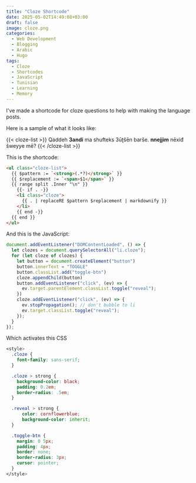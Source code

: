 ```yaml
---
title: "Cloze Shortcode"
date: 2025-05-02T14:49:08+03:00
draft: false
image: cloze.png
categories:
  - Web Development
  - Blogging
  - Arabic
  - Hugo
tags:
  - Cloze
  - Shortcodes
  - JavaScript
  - Tunisian
  - Learning
  - Memory
---
```


I've made a shortcode for cloze questions to help with making the language posts.

Here is a sample of what it looks like:

{{< cloze-list >}}
Qaddeh **3andi** ma shufteks
3ūʈšēn barše. **nnejjim** nēxiđ šweyye mē?
{{< /cloze-list >}}

This is the shortcode:

```html
<ul class="cloze-list">
  {{ $pattern := `<strong>(.*?)</strong>` }}
  {{ $replacement := `<span>$1</span>` }}
  {{ range split .Inner "\n" }}
    {{- if . -}}
    <li class="cloze">
      {{ . | replaceRE $pattern $replacement | markdownify }}
    </li>
    {{ end -}}
  {{ end }}
</ul>
```

And this is the JavaScript:

```javascript
document.addEventListener("DOMContentLoaded", () => {
  let clozes = document.querySelectorAll("li.cloze");
  for (let cloze of clozes) {
    let button = document.createElement("button")
    button.innerText = "TOGGLE"
    button.classList.add("toggle-btn")
    cloze.appendChild(button)
    button.addEventListener("click", (ev) => {
      ev.target.parentElement.classList.toggle("reveal");
    })
    cloze.addEventListener("click", (ev) => {
      ev.stopPropagation(); // don't bubble to li
      ev.target.classList.toggle("reveal");
    });
  }
});
```

Which activates this CSS

```css
<style>
  .cloze {
    font-family: sans-serif;
  }

  .cloze > strong {
    background-color: black;
    padding: 0.2em;
    border-radius: .5em;
  }

  .reveal > strong {
      color: cornflowerblue;
      background-color: inherit;
  }

  .toggle-btn {
    margin: 0 5px;
    padding: 4px;
    border: none;
    border-radius: 3px;
    cursor: pointer;
  }
</style>
```
